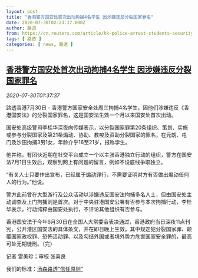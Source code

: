 ```yaml
---
layout: post
title: "香港警方国安处首次出动拘捕4名学生 因涉嫌违反分裂国家罪名"
date: 2020-07-30T02:23:17.000Z
author: 路透
from: https://cn.reuters.com/article/hk-police-arrest-students-security-0730-idCNKCS24V079
tags: [ 路透 ]
categories: [ news, 路透 ]
---
```

<!--1596075797000-->
[香港警方国安处首次出动拘捕4名学生 因涉嫌违反分裂国家罪名](https://cn.reuters.com/article/hk-police-arrest-students-security-0730-idCNKCS24V079)
------

<div>
<div><i>2020-07-30T01:37:37</i></div><div class="StandardArticleBody_body"><p>路透香港7月30日 - 香港警方国家安全处周三拘捕4名学生，因他们涉嫌违反《香港国安法》的分裂国家罪名，这是国安法生效一个月以来国安处首次出动。 </p><p>国安处高级警司李桂华深夜向传媒表示，以分裂国家罪第20条组织、策划、实施或参与分裂国家及第21条煽动、协助、教唆及资助分裂国家的罪名，在元朗、屯门及沙田拘捕3男1女，年龄介乎16至21岁，报称学生。 </p><p>他并称，有团伙近期在社交平台成立一个以主张香港独立行动的组织，警方在国安法7月1日生效后，观察到网上有问题的留言，例如不设底线争取独立。 </p><p>“有关人士只要作出宣布，已经属于煽动罪行，不需要证明对方有否做出煽动任何人的行为。”他说。 </p><p>警方此前曾在大型游行及公众活动以涉嫌违反国安法拘捕多名人士，但由国安处主动调查及上门拘捕则是首次。对于中央驻港国安公署有否参与本次拘捕行动，李桂华表示，行动纯粹由国安处执行，不评论其他组织有否参与。 </p><p>香港国安法于今年6月30日在全国人大常委会表决通过，香港政府当日深夜11点刊宪，公开港区国安法的具体条文，并在即日晚上生效。其中规定犯分裂国家罪、颠覆国家政权罪、恐怖活动罪、以及勾结外国或者境外势力危害国家安全罪的，最高可处无期徒刑。（完）          </p><div class="Attribution_container"><div class="Attribution_attribution"><p class="Attribution_content">记者 雷美珍；审校 张喜良 </p></div></div><div class="StandardArticleBody_trustBadgeContainer"><span class="StandardArticleBody_trustBadgeTitle">我们的标准：</span><span class="trustBadgeUrl"><a href="https://www.thomsonreuters.cn/content/dam/openweb/documents/pdf/china/brochures/about-us-1.pdf">汤森路透“信任原则”</a></span></div></div>
</div>
